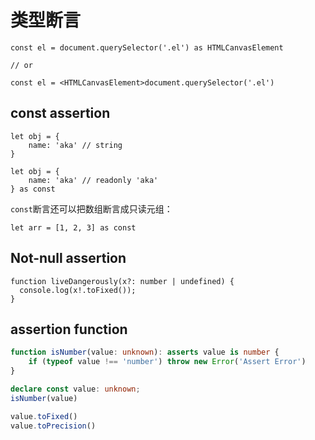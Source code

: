 # 类型断言

``` tsx
const el = document.querySelector('.el') as HTMLCanvasElement 

// or

const el = <HTMLCanvasElement>document.querySelector('.el')
```



## const assertion

``` tsx
let obj = {
    name: 'aka' // string
}

let obj = {
    name: 'aka' // readonly 'aka' 
} as const
```

`const`断言还可以把数组断言成只读元组：

``` tsx
let arr = [1, 2, 3] as const
```



## Not-null assertion

``` tsx
function liveDangerously(x?: number | undefined) {
  console.log(x!.toFixed());
}
```



## assertion function

``` ts
function isNumber(value: unknown): asserts value is number {
    if (typeof value !== 'number') throw new Error('Assert Error')
}

declare const value: unknown;
isNumber(value)

value.toFixed()
value.toPrecision()
```


